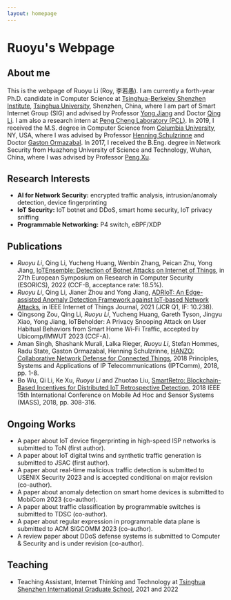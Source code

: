 ```yaml
---
layout: homepage
---
```


# Ruoyu's Webpage

## About me

This is the webpage of Ruoyu Li (Roy, 李若愚). I am currently a forth-year Ph.D. candidate in Computer Science at [Tsinghua-Berkeley Shenzhen Institute](https://www.tbsi.edu.cn), [Tsinghua University](https://www.tsinghua.edu.cn), Shenzhen, China, where I am part of Smart Internet Group (SIG) and advised by Professor [Yong Jiang](https://www.sigs.tsinghua.edu.cn/jy/main.htm) and Doctor [Qing Li](https://www.pcl.ac.cn/html/919/2022-05-17/content-3985.html). I am also a research intern at [Peng Cheng Laboratory (PCL)](https://www.pcl.ac.cn). In 2019, I received the M.S. degree in Computer Science from [Columbia University](https://www.columbia.edu), NY, USA, where I was advised by Professor [Henning Schulzrinne](https://www.cs.columbia.edu/~hgs/) and Doctor [Gaston Ormazabal](https://www.linkedin.com/in/gaston-ormazabal-8304893/). In 2017, I received the B.Eng. degree in Network Security from Huazhong University of Science and Technology, Wuhan, China, where I was advised by Professor [Peng Xu](http://faculty.hust.edu.cn/xupeng1/zh_CN/index.htm).

## Research Interests

- **AI for Network Security:** encrypted traffic analysis, intrusion/anomaly detection, device fingerprinting
- **IoT Security:** IoT botnet and DDoS, smart home security, IoT privacy sniffing
- **Programmable Networking:** P4 switch, eBPF/XDP

## Publications

- *Ruoyu Li*, Qing Li, Yucheng Huang, Wenbin Zhang, Peican Zhu, Yong Jiang, [IoTEnsemble: Detection of Botnet Attacks on Internet of Things](https://link.springer.com/chapter/10.1007/978-3-031-17146-8_28), in 27th European Symposium on Research in Computer Security (ESORICS), 2022 (CCF-B, acceptance rate: 18.5%).
- *Ruoyu Li*, Qing Li, Jianer Zhou and Yong Jiang, [ADRIoT: An Edge-assisted Anomaly Detection Framework against IoT-based Network Attacks](https://ieeexplore.ieee.org/document/9585043/), in IEEE Internet of Things Journal, 2021 (JCR Q1, IF: 10.238).
- Qingsong Zou, Qing Li, *Ruoyu Li*, Yucheng Huang, Gareth Tyson, Jingyu Xiao, Yong Jiang, IoTBeholder: A Privacy Snooping Attack on User Habitual Behaviors from Smart Home Wi-Fi Traffic, accepted by Ubicomp/IMWUT 2023 (CCF-A).
- Aman Singh, Shashank Murali, Lalka Rieger, *Ruoyu Li*, Stefan Hommes, Radu State, Gaston Ormazabal, Henning Schulzrinne, [HANZO: Collaborative Network Defense for Connected Things](https://ieeexplore.ieee.org/document/8567639), 2018 Principles, Systems and Applications of IP Telecommunications (IPTComm), 2018, pp. 1-8.
- Bo Wu, Qi Li, Ke Xu, *Ruoyu Li* and Zhuotao Liu, [SmartRetro: Blockchain-Based Incentives for Distributed IoT Retrospective Detection](https://ieeexplore.ieee.org/document/8567575), 2018 IEEE 15th International Conference on Mobile Ad Hoc and Sensor Systems (MASS), 2018, pp. 308-316.


## Ongoing Works

- A paper about IoT device fingerprinting in high-speed ISP networks is submitted to ToN (first author).
- A paper about IoT digital twins and synthetic traffic generation is submitted to JSAC (first author).
- A paper about real-time malicious traffic detection is submitted to USENIX Security 2023 and is accepted conditional on major revision (co-author).
- A paper about anomaly detection on smart home devices is submitted to MobiCom 2023 (co-author).
- A paper about traffic classification by programmable switches is submitted to TDSC (co-author).
- A paper about regular expression in programmable data plane is submitted to ACM SIGCOMM 2023 (co-author).
- A review paper about DDoS defense systems is submitted to Computer & Security and is under revision (co-author).

## Teaching

- Teaching Assistant, Internet Thinking and Technology at [Tsinghua Shenzhen International Graduate School](https://www.sigs.tsinghua.edu.cn), 2021 and 2022
